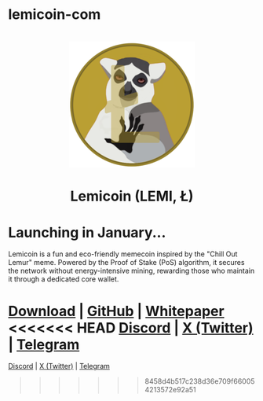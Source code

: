 # lemicoin-com

<h1 align="center">
<img src="https://raw.githubusercontent.com/lemicoin/lemicoin-com/main/lemi.png" alt="Lemicoin" width="256"/>
<br/><br/>
Lemicoin (LEMI, Ł)  
</h1>

# Launching in January...

Lemicoin is a fun and eco-friendly memecoin inspired by the "Chill Out Lemur" meme. Powered by the Proof of Stake (PoS) algorithm, it secures the network without energy-intensive mining, rewarding those who maintain it through a dedicated core wallet.

[Download](https://github.com/lemicoin/lemicoin/releases) | [GitHub](https://github.com/lemicoin/) | [Whitepaper](https://bitcointalk.org/index.php?topic=5522000)
<<<<<<< HEAD
[Discord](https://dsc.gg/lemicoin) | [X (Twitter)](https://x.com/lemicoin) | [Telegram](https://t.me/lemicoin)
=======
[Discord](https://dsc.gg/lemicoin) | [X (Twitter)](https://x.com/lemicoin) | [Telegram](https://t.me/lemicoin)
>>>>>>> 8458d4b517c238d36e709f660054213572e92a51
